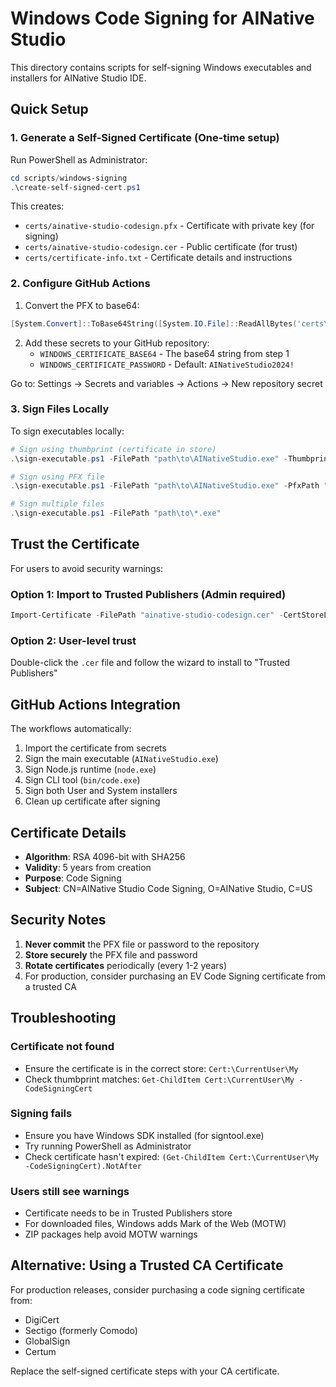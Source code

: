 # Windows Code Signing for AINative Studio

This directory contains scripts for self-signing Windows executables and installers for AINative Studio IDE.

## Quick Setup

### 1. Generate a Self-Signed Certificate (One-time setup)

Run PowerShell as Administrator:

```powershell
cd scripts/windows-signing
.\create-self-signed-cert.ps1
```

This creates:
- `certs/ainative-studio-codesign.pfx` - Certificate with private key (for signing)
- `certs/ainative-studio-codesign.cer` - Public certificate (for trust)
- `certs/certificate-info.txt` - Certificate details and instructions

### 2. Configure GitHub Actions

1. Convert the PFX to base64:
```powershell
[System.Convert]::ToBase64String([System.IO.File]::ReadAllBytes('certs\ainative-studio-codesign.pfx'))
```

2. Add these secrets to your GitHub repository:
   - `WINDOWS_CERTIFICATE_BASE64` - The base64 string from step 1
   - `WINDOWS_CERTIFICATE_PASSWORD` - Default: `AINativeStudio2024!`

Go to: Settings → Secrets and variables → Actions → New repository secret

### 3. Sign Files Locally

To sign executables locally:

```powershell
# Sign using thumbprint (certificate in store)
.\sign-executable.ps1 -FilePath "path\to\AINativeStudio.exe" -Thumbprint "YOUR_CERT_THUMBPRINT"

# Sign using PFX file
.\sign-executable.ps1 -FilePath "path\to\AINativeStudio.exe" -PfxPath "certs\ainative-studio-codesign.pfx" -PfxPassword "AINativeStudio2024!"

# Sign multiple files
.\sign-executable.ps1 -FilePath "path\to\*.exe"
```

## Trust the Certificate

For users to avoid security warnings:

### Option 1: Import to Trusted Publishers (Admin required)
```powershell
Import-Certificate -FilePath "ainative-studio-codesign.cer" -CertStoreLocation "Cert:\LocalMachine\TrustedPublisher"
```

### Option 2: User-level trust
Double-click the `.cer` file and follow the wizard to install to "Trusted Publishers"

## GitHub Actions Integration

The workflows automatically:
1. Import the certificate from secrets
2. Sign the main executable (`AINativeStudio.exe`)
3. Sign Node.js runtime (`node.exe`)
4. Sign CLI tool (`bin/code.exe`)
5. Sign both User and System installers
6. Clean up certificate after signing

## Certificate Details

- **Algorithm**: RSA 4096-bit with SHA256
- **Validity**: 5 years from creation
- **Purpose**: Code Signing
- **Subject**: CN=AINative Studio Code Signing, O=AINative Studio, C=US

## Security Notes

1. **Never commit** the PFX file or password to the repository
2. **Store securely** the PFX file and password
3. **Rotate certificates** periodically (every 1-2 years)
4. For production, consider purchasing an EV Code Signing certificate from a trusted CA

## Troubleshooting

### Certificate not found
- Ensure the certificate is in the correct store: `Cert:\CurrentUser\My`
- Check thumbprint matches: `Get-ChildItem Cert:\CurrentUser\My -CodeSigningCert`

### Signing fails
- Ensure you have Windows SDK installed (for signtool.exe)
- Try running PowerShell as Administrator
- Check certificate hasn't expired: `(Get-ChildItem Cert:\CurrentUser\My -CodeSigningCert).NotAfter`

### Users still see warnings
- Certificate needs to be in Trusted Publishers store
- For downloaded files, Windows adds Mark of the Web (MOTW)
- ZIP packages help avoid MOTW warnings

## Alternative: Using a Trusted CA Certificate

For production releases, consider purchasing a code signing certificate from:
- DigiCert
- Sectigo (formerly Comodo)
- GlobalSign
- Certum

Replace the self-signed certificate steps with your CA certificate.
